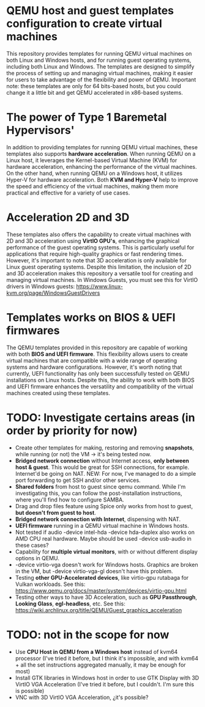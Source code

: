 # QEMU host and guest templates configuration to create virtual machines

This repository provides templates for running QEMU virtual machines on both Linux and Windows hosts, and for running guest operating systems, including both Linux and Windows. The templates are designed to simplify the process of setting up and managing virtual machines, making it easier for users to take advantage of the flexibility and power of QEMU.
Important note: these templates are only for 64 bits-based hosts, but you could change it a little bit and get QEMU accelerated in x86-based systems.

# The power of Type 1 Baremetal Hypervisors'

In addition to providing templates for running QEMU virtual machines, these templates also supports **hardware acceleration**. When running QEMU on a Linux host, it leverages the Kernel-based Virtual Machine (KVM) for hardware acceleration, enhancing the performance of the virtual machines. On the other hand, when running QEMU on a Windows host, it utilizes Hyper-V for hardware acceleration. Both **KVM and Hyper-V** help to improve the speed and efficiency of the virtual machines, making them more practical and effective for a variety of use cases.

# Acceleration 2D and 3D

These templates also offers the capability to create virtual machines with 2D and 3D acceleration using **VirtIO GPU's**, enhancing the graphical performance of the guest operating systems. This is particularly useful for applications that require high-quality graphics or fast rendering times. However, it's important to note that 3D acceleration is only available for Linux guest operating systems. Despite this limitation, the inclusion of 2D and 3D acceleration makes this repository a versatile tool for creating and managing virtual machines.
In Windows Guests, you must see this for VirtIO drivers in Windows guests: https://www.linux-kvm.org/page/WindowsGuestDrivers

# Templates works on BIOS & UEFI firmwares

The QEMU templates provided in this repository are capable of working with both **BIOS and UEFI firmware**. This flexibility allows users to create virtual machines that are compatible with a wide range of operating systems and hardware configurations. However, it's worth noting that currently, UEFI functionality has only been successfully tested on QEMU installations on Linux hosts. Despite this, the ability to work with both BIOS and UEFI firmware enhances the versatility and compatibility of the virtual machines created using these templates.

# TODO: Investigate certains areas (in order by priority for now)

- Create other templates for making, restoring and removing **snapshots**, while running (or not) the VM -> it's being tested now.
- **Bridged network connection** without Internet access, **only between host & guest**. This would be great for SSH connections, for example. Internet'd be going on NAT. NEW: For now, I've managed to do a simple port forwarding to get SSH and/or other services.
- **Shared folders** from host to guest since qemu command. While I'm investigating this, you can follow the post-installation instructions, where you'll find how to configure SAMBA.
- Drag and drop files feature using Spice only works from host to guest, **but doesn't from guest to host**.
- **Bridged network connection with Internet**, dispensing with NAT.
- **UEFI firmware** running in a QEMU virtual machine in Windows hosts.
- Not tested if audio -device intel-hda -device hda-duplex also works on AMD CPU real hardware. Maybe should be used -device usb-audio in these cases?
- Capability for **multiple virtual monitors**, with or without different display options in QEMU.
- -device virtio-vga doesn't work for Windows hosts. Graphics are broken in the VM, but -device virtio-vga-gl doesn't have this problem.
- Testing **other GPU-Accelerated devices**, like virtio-gpu rutabaga for Vulkan workloads. See this: https://www.qemu.org/docs/master/system/devices/virtio-gpu.html
- Testing other ways to have 3D Acceleration, such as **GPU Passthrough**, **Looking Glass**, **egl-headless**, etc. See this: https://wiki.archlinux.org/title/QEMU/Guest_graphics_acceleration

# TODO: not in the scope for now

- Use **CPU Host in QEMU from a Windows host** instead of kvm64 processor (I've tried it before, but I think it's impossible, and with kvm64 + all the set instructions aggregated manually, it may be enough for most)
- Install GTK libraries in Windows host in order to use GTK Display with 3D VirtIO VGA Acceleration (I've tried it before, but I couldn't. I'm sure this is possible)
- VNC with 3D VirtIO VGA Acceleration, ¿it's possible?
